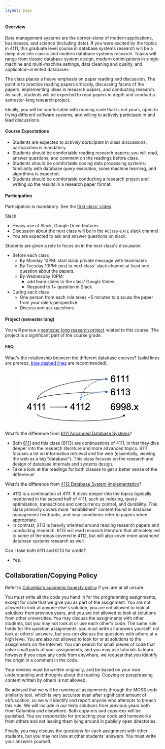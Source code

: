 ```yaml
---
layout: page
---
```


#### Overview

Data management systems are the corner-stone of modern applications, businesses, and science (including data). If you were excited by the topics in 4111, this graduate level course in database systems research will be a deep dive into classic and modern database systems research. Topics will range from classic database system design, modern optimizations in single-machine and multi-machine settings, data cleaning and quality, and application-oriented databases.

The class places a heavy emphasis on paper reading and discussion. The point is to practice reading papers critically, discussing facets of the papers, implementing ideas in research papers, and conducting research. As such, students will be expected to read papers in depth and conduct a semester-long research project.

Ideally, you will be comfortable with reading code that is not yours, open to trying different software systems, and willing to actively participate in and lead discussions.


#### Course Expectations

* Students are expected to *actively participate* in class discussions; participation is mandatory.
* Students should be comfortable reading research papers; you will read, answer questions, and comment on the readings before class.
* Students should be comfortable coding data processing systems;  familiarity with database query execution, some machine learning, and algorithms is expected.
* Students should be comfortable conducting a research project and writing up the results in a research paper format.

    

<a name="participation"></a>
#### Participation

Participation is mandatory.    See the [first class' slides](https://docs.google.com/presentation/d/1_cHN9TdNFsAv8w0mEak6sWlOosEof8lY2x1vPDQ_PVk/edit#slide=id.g1c50e41008a_0_30)


Slack

* Heavy use of Slack, Google Drive features.
* Discussion about the next class will be in the `#class-DATE` slack channel.
* You are expected to ask and answer questions on slack.

Students are given a role to focus on in the next class's discussion.

* Before each class
  * By Monday 10PM: start slack private message with teammates 
  * By Tuesday 10PM: post to next class' slack channel at least one question about the papers.
  * By Wednesday 10PM: 
    * add team slides to the class' Google Slides.  
    * Respond to 1+ question in Slack
* During each class
  * One person from each role takes ~5 minutes to discuss the paper from your role's perspective
  * Discuss and ask questions 




<!--
<a name="reading"></a>
#### Paper Reviews (every class)

See [./papers](./papers) for a description and expectations for paper reviews.
-->



<!--
#### Assignments


For assignments, you allowed 5 penalty free late days to use throughout the semester. One late day equals one 24 hour period after the due date of the assignment. Once you have used your late days, the assignment will be 0.    There is no need to tell the staff that you are using the late day.
-->


#### Project (semester long)

You will pursue a [semester long research project](./projects) related to this course.
The project is a significant part of the course grade.


<!--
<a name="midterm"></a>
#### Midterm Exam

There will be an in-class written exam on 3/21 (after spring break).
The exam will be long-from questions based on the mandatory readings and topics discussed in class.
It will be closed notes.

A corallory is that your conduct is respectful and encouraging to your fellow students.
-->


<!--
<a name="ec"></a>
#### Extra Credit

Propose an extra credit activity and convince me how much extra credit (up to 10%) you should receive.  Some _possible directions_:

* apply diffusion of innovation, or any other adoption theory, to a subarea of databases.  Present it
* suggest an above-and-beyond target for your project
* learn a topic/system/etc not covered and teach us
* implement a paper/idea 
* _your crazy idea here_
-->


<a name="faq"></a>
#### FAQ


What's the relationship between the different database courses?
(solid lines are prereqs, <span style="color:blue; text-decoration: underline; text-decoration-style: dashed">blue dashed lines</span> are recommended).

<center style="margin-bottom:2em"><img src="https://github.com/w6113/w6113.github.io/raw/main/files/images/courses.png" style="width:400px"/></center>

What's the difference from [6111 Advanced Database Systems](http://www.cs.columbia.edu/~gravano/cs6111/schedule.html)?

* Both [6111](http://www.cs.columbia.edu/~gravano/cs6111/schedule.html) and this class (6113) are continuations of 4111, in that they dive deeper into the research
  literature and more advanced topics.  6111 focuses a lot on information retrieval and the web 
  (essentially, viewing the web as a big "database").  This class focuses on the research
  and design of database internals and systems design.  
* Take a look at the readings for both classes to get a better sense of the difference!

What's the difference from [4112 Database System Implementation](http://www.cs.columbia.edu/~kar/4112s18/)?

* 4112 is a continuation of 4111.  It dives deeper into the topics typically mentioned in the second half of 4111, such as indexing, query optimization, transactions and concurrency control, and durability.
  This class primarily covers more "established" content found in database management textbooks, and may sometimes refer to papers when appropriate.
* In contrast, 6113 is heavily oriented around reading research papers and conducting research.
  6113 will read research literature that ultimately led to some of the ideas covered in 4112, but will also cover more
  advanced database systems research as well.


Can I take both 6111 and 6113 for credit?

* Yes.




## Collaboration/Copying Policy

Refer to [Columbia's academic honesty policy](http://www.cs.columbia.edu/education/honesty/) if you are at all unsure.

You must write all the code you hand in for the programming assignments, except for code that we give you as part of the assignment. You are not allowed to look at anyone else's solution, you are not allowed to look at solutions from previous years, and you are not allowed to look at solutions from other universities. You may discuss the assignments with other students, but you may not look at or use each other's code. The same rule holds for the question assignments: you must write all answers yourself, not look at others' answers, but you can discuss the questions with others at a high level.
You are also not allowed to look for or at solutions to the assignments on the Internet. You can search for small pieces of code that solve small parts of your assignments, and you may use tutorials to learn, however if you copy any code from anywhere, we request that you identify the origin in a comment in the code.

Your reviews must be written originally, and be based on your own understanding and thoughts about the reading.  Copying or paraphrasing content written by others is not allowed.  

Be advised that we will be running all assignments through the MOSS code similarity tool, which is very accurate even after significant amount of obfuscation, so we will identify and report anyone who attempts to breach this rule. We will include in our tests solutions from previous years both from Columbia and elsewhere. Both copy-ers and copy-ees will be punished. You are responsible for protecting your code and homeworks from others and not leaving them lying around in publicly open directories.

Finally, you may discuss the questions for each assignment with other students, but you may not look at other students' answers. You must write your answers yourself.


